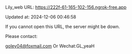 Lily_web URL: https://222f-61-165-102-156.ngrok-free.app

Updated at: 2024-12-06 00:46:58

If you cannot open this URL, the server might be down.

Please contact: 

goley04@foxmail.com Or Wechat:GL_yeaH